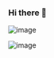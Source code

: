 ### Hi there 👋

<!--
**braveocheretovych/braveocheretovych** is a ✨ _special_ ✨ repository because its `README.md` (this file) appears on your GitHub profile.

Here are some ideas to get you started:

- 🔭 I’m currently working on ...
- 🌱 I’m currently learning ...
- 👯 I’m looking to collaborate on ...
- 🤔 I’m looking for help with ...
- 💬 Ask me about ...
- 📫 How to reach me: ...
- 😄 Pronouns: ...
- ⚡ Fun fact: ...
-->

![image](https://user-images.githubusercontent.com/122101209/211024193-229e3294-fc38-4d2e-ad3e-6eabaa4615f5.png)

![image](https://user-images.githubusercontent.com/122101209/211309347-7084d2a8-2b1d-4b7a-b374-811b8942c90c.png)

